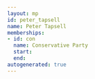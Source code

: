 ```yaml
---
layout: mp
id: peter_tapsell
name: Peter Tapsell
memberships:
- id: con
  name: Conservative Party
  start: 
  end: 
autogenerated: true
---
```

